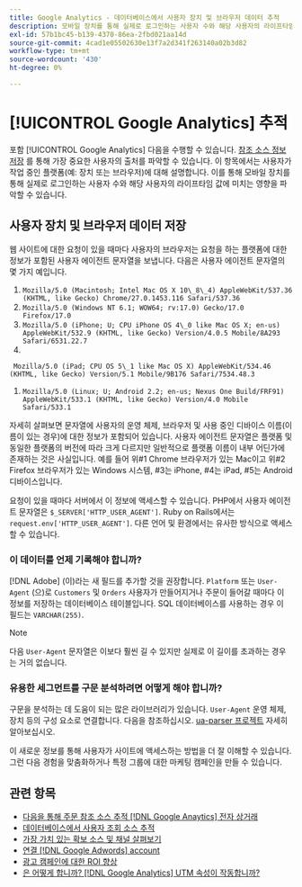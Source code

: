 ```yaml
---
title: Google Analytics - 데이터베이스에서 사용자 장치 및 브라우저 데이터 추적
description: 모바일 장치를 통해 실제로 로그인하는 사용자 수와 해당 사용자의 라이프타임 값에 영향을 미치는 방법에 대해 알아봅니다.
exl-id: 57b1bc45-b139-4370-86ea-2fbd021aa14d
source-git-commit: 4cad1e05502630e13f7a2d341f263140a02b3d82
workflow-type: tm+mt
source-wordcount: '430'
ht-degree: 0%

---
```


# [!UICONTROL Google Analytics] 추적

포함 [!UICONTROL Google Analytics] 다음을 수행할 수 있습니다. [참조 소스 정보 저장](../analysis/google-track-user-acq.md) 를 통해 가장 중요한 사용자의 출처를 파악할 수 있습니다. 이 항목에서는 사용자가 작업 중인 플랫폼(예: 장치 또는 브라우저)에 대해 설명합니다. 이를 통해 모바일 장치를 통해 실제로 로그인하는 사용자 수와 해당 사용자의 라이프타임 값에 미치는 영향을 파악할 수 있습니다.

## 사용자 장치 및 브라우저 데이터 저장

웹 사이트에 대한 요청이 있을 때마다 사용자의 브라우저는 요청을 하는 플랫폼에 대한 정보가 포함된 사용자 에이전트 문자열을 보냅니다. 다음은 사용자 에이전트 문자열의 몇 가지 예입니다.

1. `Mozilla/5.0 (Macintosh; Intel Mac OS X 10\_8\_4) AppleWebKit/537.36 (KHTML, like Gecko) Chrome/27.0.1453.116 Safari/537.36`
1. `Mozilla/5.0 (Windows NT 6.1; WOW64; rv:17.0) Gecko/17.0 Firefox/17.0`
1. `Mozilla/5.0 (iPhone; U; CPU iPhone OS 4\_0 like Mac OS X; en-us) AppleWebKit/532.9 (KHTML, like Gecko) Version/4.0.5 Mobile/8A293 Safari/6531.22.7`
1.
` Mozilla/5.0 (iPad; CPU OS 5\_1 like Mac OS X) AppleWebKit/534.46 (KHTML, like Gecko) Version/5.1 Mobile/9B176 Safari/7534.48.3`
1. `Mozilla/5.0 (Linux; U; Android 2.2; en-us; Nexus One Build/FRF91) AppleWebKit/533.1 (KHTML, like Gecko) Version/4.0 Mobile Safari/533.1`

자세히 살펴보면 문자열에 사용자의 운영 체제, 브라우저 및 사용 중인 디바이스 이름(이름이 있는 경우)에 대한 정보가 포함되어 있습니다. 사용자 에이전트 문자열은 플랫폼 및 동일한 플랫폼의 버전에 따라 크게 다르지만 일반적으로 플랫폼 이름이 내부 어딘가에 존재하는 것은 사실입니다. 예를 들어 위#1 Chrome 브라우저가 있는 Mac이고 위#2 Firefox 브라우저가 있는 Windows 시스템, #3는 iPhone, #4는 iPad, #5는 Android 디바이스입니다.

요청이 있을 때마다 서버에서 이 정보에 액세스할 수 있습니다. PHP에서 사용자 에이전트 문자열은 `$_SERVER['HTTP_USER_AGENT']`. Ruby on Rails에서는 `request.env['HTTP_USER_AGENT']`. 다른 언어 및 환경에서는 유사한 방식으로 액세스할 수 있습니다.

### 이 데이터를 언제 기록해야 합니까?

[!DNL Adobe] (이)라는 새 필드를 추가할 것을 권장합니다. `Platform` 또는 `User-Agent` (으)로 `Customers` 및 `Orders` 사용자가 만들어지거나 주문이 들어갈 때마다 이 정보를 저장하는 데이터베이스 테이블입니다. SQL 데이터베이스를 사용하는 경우 이 필드는 `VARCHAR(255)`. 

>[!NOTE]
>
>다음 `User-Agent` 문자열은 이보다 훨씬 길 수 있지만 실제로 이 길이를 초과하는 경우는 거의 없습니다.

### 유용한 세그먼트를 구문 분석하려면 어떻게 해야 합니까?

구문을 분석하는 데 도움이 되는 많은 라이브러리가 있습니다. `User-Agent` 운영 체제, 장치 등의 구성 요소로 연결합니다. 다음을 참조하십시오. [ua-parser 프로젝트](https://github.com/tobie/ua-parser) 자세히 알아보십시오.

이 새로운 정보를 통해 사용자가 사이트에 액세스하는 방법을 더 잘 이해할 수 있습니다. 그런 다음 경험을 맞춤화하거나 특정 그룹에 대한 마케팅 캠페인을 만들 수 있습니다.

## 관련 항목

* [다음을 통해 주문 참조 소스 추적 [!DNL Google Anaytics] 전자 상거래](../importing-data/integrations/google-ecommerce.md)
* [데이터베이스에서 사용자 조회 소스 추적](../analysis/google-track-user-acq.md)
* [가장 가치 있는 확보 소스 및 채널 살펴보기](../analysis/most-value-source-channel.md)
* [연결 [!DNL Google Adwords] account](../importing-data/integrations/google-adwords.md)
* [광고 캠페인에 대한 ROI 향상](../analysis/roi-ad-camp.md)
* [은 어떻게 합니까? [!DNL Google Analytics] UTM 속성이 작동합니까?](../analysis/utm-attributes.md)
